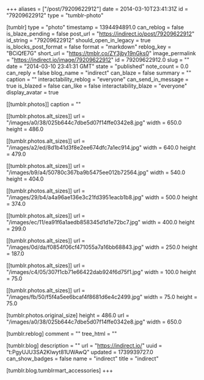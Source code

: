 +++
aliases = ["/post/79209622912"]
date = 2014-03-10T23:41:31Z
id = "79209622912"
type = "tumblr-photo"

[tumblr]
type = "photo"
timestamp = 1394494891.0
can_reblog = false
is_blaze_pending = false
post_url = "https://indirect.io/post/79209622912"
id_string = "79209622912"
should_open_in_legacy = true
is_blocks_post_format = false
format = "markdown"
reblog_key = "BCiQfE7G"
short_url = "https://tmblr.co/ZY3jby19nGks0"
image_permalink = "https://indirect.io/image/79209622912"
id = 79209622912.0
slug = ""
date = "2014-03-10 23:41:31 GMT"
state = "published"
note_count = 0.0
can_reply = false
blog_name = "indirect"
can_blaze = false
summary = ""
caption = ""
interactability_reblog = "everyone"
can_send_in_message = true
is_blazed = false
can_like = false
interactability_blaze = "everyone"
display_avatar = true

[[tumblr.photos]]
caption = ""

[[tumblr.photos.alt_sizes]]
url = "/images/a0/38/025b644c7dbe5d07f14ffe0342e8.jpg"
width = 650.0
height = 486.0

[[tumblr.photos.alt_sizes]]
url = "/images/a2/ed/8d1b41d3f8e2ee674dfc7a1ec914.jpg"
width = 640.0
height = 479.0

[[tumblr.photos.alt_sizes]]
url = "/images/b9/a4/50780c367ba9b5475ee012b72564.jpg"
width = 540.0
height = 404.0

[[tumblr.photos.alt_sizes]]
url = "/images/29/b4/a4a96ae136e3c21fd3951eacb1b8.jpg"
width = 500.0
height = 374.0

[[tumblr.photos.alt_sizes]]
url = "/images/ec/11/ea91f6a1aedb858345d1d1e72bc7.jpg"
width = 400.0
height = 299.0

[[tumblr.photos.alt_sizes]]
url = "/images/0d/da/f0854f06cf471055a7a16bb68843.jpg"
width = 250.0
height = 187.0

[[tumblr.photos.alt_sizes]]
url = "/images/c4/05/307f1cb71e66422dab924f6d75f1.jpg"
width = 100.0
height = 75.0

[[tumblr.photos.alt_sizes]]
url = "/images/fb/50/f5f4a5ee6bcaf4f8681d6e4c2499.jpg"
width = 75.0
height = 75.0

[tumblr.photos.original_size]
height = 486.0
url = "/images/a0/38/025b644c7dbe5d07f14ffe0342e8.jpg"
width = 650.0

[tumblr.reblog]
comment = ""
tree_html = ""

[tumblr.blog]
description = ""
url = "https://indirect.io/"
uuid = "t:PgyUJU3SA2Klwyt81UWAwQ"
updated = 1739939727.0
can_show_badges = false
name = "indirect"
title = "indirect"

[tumblr.blog.tumblrmart_accessories]
+++
